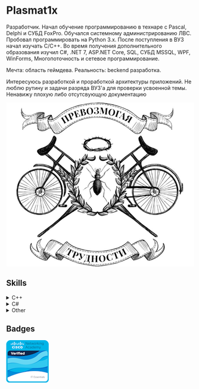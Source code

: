 # Plasmat1x

Разработчик. Начал обучение программированию в технаре с Pascal, Delphi и СУБД FoxPro. Обучался системному администрированию ЛВС.
Пробовал программировать на Python 3.x.
После поступления в ВУЗ начал изучать C/C++.
Во время получения дополнительного образования изучил C#, .NET 7, ASP.NET Core, SQL, СУБД MSSQL, WPF, WinForms, Многопоточность и сетевое программирование.

Мечта: область геймдева.
Реальность: beckend разработка.

Интересуюсь разработкой и проработкой архитектуры приложений.
Не люблю рутину и задачи разряда ВУЗ'а для проверки усвоенной темы.
Ненавижу плохую либо отсутсвующую документацию

![banner](Media/banner.jpg)

## Skills

<details>
  <summary>C++</summary>

* C++17
* SFML 2.5.1
* OpenGL 3.3+
* STL
* CMake
* Drear ImGui

</details>

<details>
    <summary>C#</summary>

* .NET 7/8
* EntityFrameworkCore
* WPF, WinForms
* ASP.NET Core (включая MVC)
* Multithreading
* Asynchronus
* LINQ
* Sockets
* Identity
* Razorpages

</details>

<details>
    <summary>Other</summary>

* UML
* SQL
* MSSQL
* JavaScript
* html + css
* Godot(.NET)

</details>

## Badges

[![cert_ico](Media/it-essentials.png)](https://www.credly.com/badges/5d6df47b-e8b6-41c7-bf06-330a3589ec6a/public_url)
